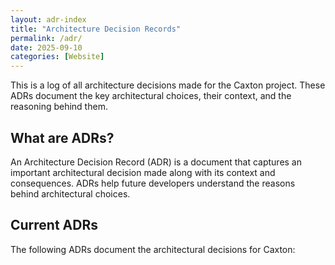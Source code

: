 ```yaml
---
layout: adr-index
title: "Architecture Decision Records"
permalink: /adr/
date: 2025-09-10
categories: [Website]
---
```


This is a log of all architecture decisions made for the Caxton project. These
ADRs document the key architectural choices, their context, and the reasoning
behind them.

## What are ADRs?

An Architecture Decision Record (ADR) is a document that captures an important
architectural decision made along with its context and consequences. ADRs help
future developers understand the reasons behind architectural choices.

## Current ADRs

The following ADRs document the architectural decisions for Caxton:
